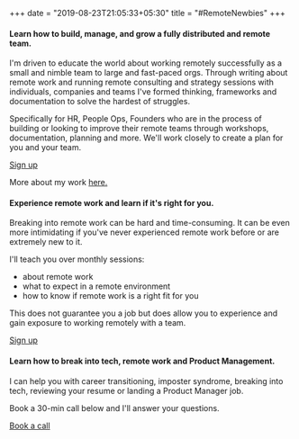 +++
date = "2019-08-23T21:05:33+05:30"
title = "#RemoteNewbies"
+++

#### Learn how to build, manage, and grow a fully distributed and remote team.

I'm driven to educate the world about working remotely successfully as a small and nimble team to large and fast-paced orgs. Through writing about remote work and running remote consulting and strategy sessions with individuals, companies and teams I've formed thinking, frameworks and documentation to solve the hardest of struggles.

Specifically for HR, People Ops, Founders who are in the process of building or looking to improve their remote teams through workshops, documentation, planning and more. We'll work closely to create a plan for you and your team.

<script src="https://gumroad.com/js/gumroad.js"></script>
<a class="gumroad-button" href="https://gum.co/buildteams?wanted=true" target="_blank" data-gumroad-single-product="true">Sign up</a>

More about my work [here.](https://goremote.li/)

#### Experience remote work and learn if it's right for you. 

Breaking into remote work can be hard and time-consuming. It can be even more intimidating if you've never experienced remote work before or are extremely new to it.

I'll teach you over monthly sessions:

- about remote work
- what to expect in a remote environment
- how to know if remote work is a right fit for you


This does not guarantee you a job but does allow you to experience and gain exposure to working remotely with a team.

<script src="https://gumroad.com/js/gumroad.js"></script>
<a class="gumroad-button" href="https://gum.co/leaningin?wanted=true" target="_blank" data-gumroad-single-product="true">Sign up</a>


#### Learn how to break into tech, remote work and Product Management.

I can help you with career transitioning, imposter syndrome, breaking into tech, reviewing your resume or landing a Product Manager job.

Book a 30-min call below and I'll answer your questions.

<script src="https://gumroad.com/js/gumroad.js"></script>
<a class="gumroad-button" href="https://gum.co/30mins?wanted=true" target="_blank" data-gumroad-single-product="true">Book a call</a>